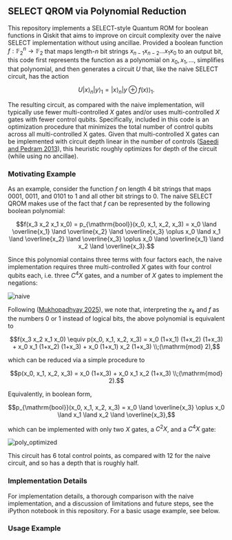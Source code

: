 ## SELECT QROM via Polynomial Reduction
This repository implements a SELECT-style Quantum ROM for boolean functions in Qiskit that aims to improve on circuit complexity over the naive SELECT implementation without using ancillae. Provided a boolean function $f: \mathbb{F}_2^n \rightarrow \mathbb{F}_2$ that maps length-$`n`$ bit strings $`x_{n-1} x_{n-2}\ldots x_1 x_0`$ to an output bit, this code first represents the function as a polynomial on $x_0, x_1, \ldots$, simplifies that polynomial, and then generates a circuit $U$ that, like the naive SELECT circuit, has the action

$$U \left|x\right>_n \left|y\right>_1 = \left|x\right>_n \left|y \oplus f(x)\right>_1.$$

The resulting circuit, as compared with the naive implementation, will typically use fewer multi-controlled $X$ gates and/or uses multi-controlled $X$ gates with fewer control qubits. Specifically, included in this code is an optimization procedure that minimizes the total number of control qubits across all multi-controlled X gates. Given that multi-controlled X gates can be implemented with circuit depth linear in the number of controls ([Saeedi and Pedram 2013](http://arxiv.org/abs/1303.3557)), this heuristic roughly optimizes for depth of the circuit (while using no ancillae).

### Motivating Example

As an example, consider the function $f$ on length $4$ bit strings that maps $0001$, $0011$, and $0101$ to $1$ and all other bit strings to $0$. The naive SELECT QROM makes use of the fact that $f$ can be represented by the following boolean polynomial:

$$f(x_3 x_2 x_1 x_0) = p_{\mathrm{bool}}(x_0, x_1, x_2, x_3) = x_0 \land \overline{x_1} \land \overline{x_2} \land \overline{x_3} \oplus x_0 \land x_1 \land \overline{x_2} \land \overline{x_3}  \oplus x_0 \land \overline{x_1} \land x_2 \land \overline{x_3}.$$

Since this polynomial contains three terms with four factors each, the naive implementation requires three multi-controlled $X$ gates with four control qubits each, i.e. three $C^4X$ gates, and a number of $X$ gates to implement the negations:

![naive](https://github.com/user-attachments/assets/e04359ac-dd67-419a-b299-ea771710c473)

Following ([Mukhopadhyay 2025](https://www.nature.com/articles/s41598-025-95283-5)), we note that, interpreting the $x_k$ and $f$ as the numbers $0$ or $1$ instead of logical bits, the above polynomial is equivalent to

$$f(x_3 x_2 x_1 x_0) \equiv p(x_0, x_1, x_2, x_3) = x_0 (1+x_1) (1+x_2) (1+x_3) + x_0 x_1 (1+x_2) (1+x_3) + x_0 (1+x_1) x_2 (1+x_3) \\;(\mathrm{mod} 2),$$

which can be reduced via a simple procedure to 

$$p(x_0, x_1, x_2, x_3) = x_0 (1+x_3) + x_0 x_1 x_2 (1+x_3) \\;(\mathrm{mod} 2).$$

Equivalently, in boolean form,

$$p_{\mathrm{bool}}(x_0, x_1, x_2, x_3) = x_0 \land \overline{x_3}  \oplus x_0 \land x_1 \land x_2 \land \overline{x_3},$$

which can be implemented with only two $X$ gates, a $C^2X$, and a $C^4X$ gate:

![poly_optimized](https://github.com/user-attachments/assets/b224ff40-d201-4011-9095-cfb5455138e6)


This circuit has $6$ total control points, as compared with $12$ for the naive circuit, and so has a depth that is roughly half.

### Implementation Details

For implementation details, a thorough comparison with the naive implementation, and a discussion of limitations and future steps, see the iPython notebook in this repository. For a basic usage example, see below.

### Usage Example




